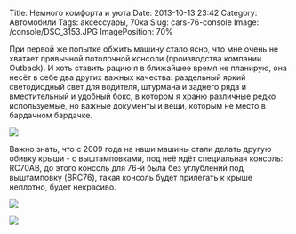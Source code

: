 Title: Немного комфорта и уюта
Date: 2013-10-13 23:42
Category: Автомобили
Tags: аксессуары, 70ка
Slug: cars-76-console
Image: /console/DSC_3153.JPG
ImagePosition: 70%

При первой же попытке обжить машину стало ясно, что мне очень не хватает привычной потолочной консоли (производства компании Outback). И хоть ставить рацию я в ближайшее время не планирую, она несёт в себе два других важных качества: раздельный яркий светодиодный свет для водителя, штурмана и заднего ряда и вместительный и удобный бокс, в котором я храню различные редко используемые, но важные документы и вещи, которым не место в бардачном бардачке.

<!-- PELICAN_END_SUMMARY -->

![]({attach}console/DSC_3152.JPG)

Важно знать, что с 2009 года на наши машины стали делать другую обивку крыши - с выштамповками, под неё идёт специальная консоль: RC70AB, до этого консоль для 76-й была без углублений под выштамповку (BRC76), такая консоль будет прилегать к крыше неплотно, будет некрасиво.

![]({attach}console/DSC_3151.JPG)

![]({attach}console/DSC_3153.JPG)
